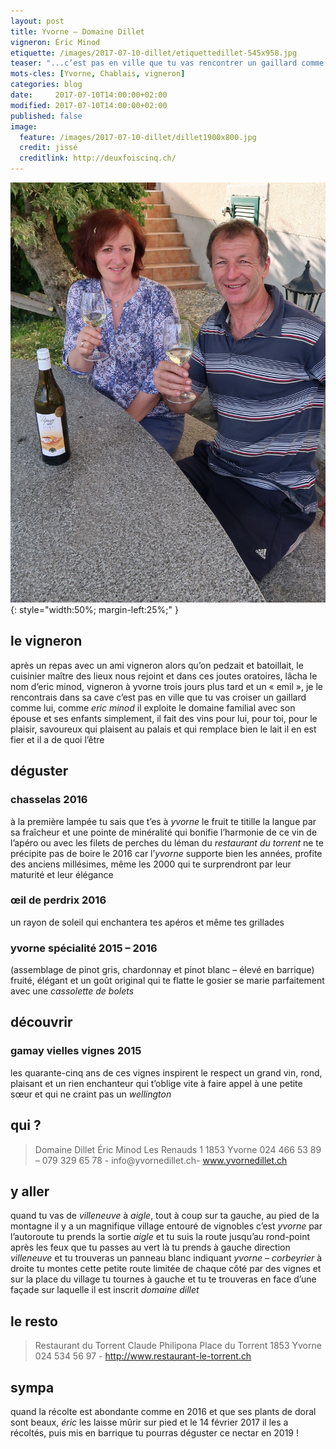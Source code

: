 ```yaml
---
layout: post
title: Yvorne — Domaine Dillet
vigneron: Éric Minod
etiquette: /images/2017-07-10-dillet/etiquettedillet-545x958.jpg
teaser: "...c’est pas en ville que tu vas rencontrer un gaillard comme lui"
mots-cles: [Yvorne, Chablais, vigneron]
categories: blog
date:     2017-07-10T14:00:00+02:00
modified: 2017-07-10T14:00:00+02:00
published: false
image:
  feature: /images/2017-07-10-dillet/dillet1900x800.jpg
  credit: jissé
  creditlink: http://deuxfoiscinq.ch/
---
```


![Éric Minod – Yvorne – Cave Dillet](/images/2017-07-10-dillet/vingerondillet2-1200x1600.jpg){: style="width:50%; margin-left:25%;" }



## le vigneron
après un repas avec un ami vigneron alors qu’on pedzait et batoillait, le cuisinier maître des lieux nous rejoint et dans ces joutes oratoires, lâcha le nom d’eric minod, vigneron à yvorne
trois jours plus tard et un « emil », je le rencontrais dans sa cave
c’est pas en ville que tu vas croiser un gaillard comme lui, comme *eric minod*
il exploite le domaine familial avec son épouse et ses enfants
simplement, il fait des vins pour lui, pour toi, pour le plaisir, savoureux qui plaisent au palais et qui remplace bien le lait
il en est fier et il a de quoi l’être

## déguster
### chasselas 2016
à la première lampée tu sais que t’es à *yvorne*
le fruit te titille la langue par sa fraîcheur et une pointe de minéralité qui bonifie l’harmonie de ce vin
de l’apéro ou avec les filets de perches du léman du *restaurant du torrent*
ne te précipite pas de boire le 2016 car l’*yvorne* supporte bien les années, profite des anciens millésimes, même les 2000 qui te surprendront par leur maturité et leur élégance

### œil de perdrix 2016
un rayon de soleil qui enchantera tes apéros et même tes grillades

### yvorne spécialité 2015 – 2016
(assemblage de pinot gris, chardonnay et pinot blanc – élevé en barrique)
fruité, élégant et un goût original qui te flatte le gosier
se marie parfaitement avec une *cassolette de bolets*


## découvrir
### gamay vielles vignes 2015
les quarante-cinq ans de ces vignes inspirent le respect
un grand vin, rond, plaisant et un rien enchanteur qui t’oblige vite à faire appel à une petite sœur et qui ne craint pas un *wellington*

## qui ?
> Domaine Dillet
> Éric Minod
> Les Renauds 1
> 1853 Yvorne
> 024  466 53 89 – 079 329 65 78 - info@yvornedillet.ch- www.yvornedillet.ch

## y aller
quand tu vas de *villeneuve* à *aigle*, tout à coup sur ta gauche, au pied de la montagne il y a un magnifique village entouré de vignobles
c’est *yvorne*
par l’autoroute tu prends la sortie *aigle* et tu suis la route jusqu’au rond-point après les feux que tu passes au vert
là tu prends à gauche direction *villeneuve* et tu trouveras un panneau blanc indiquant *yvorne – corbeyrier* à droite
tu montes cette petite route limitée de chaque côté par des vignes et sur la place du village tu tournes à gauche et tu te trouveras en face d’une façade sur laquelle il est inscrit *domaine dillet*

## le resto
> Restaurant du Torrent
> Claude Philipona
> Place du Torrent
> 1853 Yvorne
> 024 534 56 97 - http://www.restaurant-le-torrent.ch

## sympa
quand la récolte est abondante comme en 2016 et que ses plants de doral sont beaux, *éric* les laisse mûrir sur pied et le 14 février 2017 il les a récoltés, puis mis en barrique
tu pourras déguster ce nectar en 2019 !

